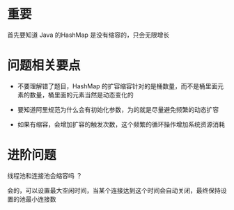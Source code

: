 # 重要

首先要知道 Java 的HashMap 是没有缩容的，只会无限增长

# 问题相关要点

- 不要理解错了题目，HashMap 的扩容缩容针对的是桶数量，而不是桶里面元素的数量，桶里面的元素当然是动态变化的

- 要知道阿里规范为什么会有初始化参数，为的就是尽量避免频繁的动态扩容

- 如果有缩容，会增加扩容的触发次数，这个频繁的循环操作增加系统资源消耗

# 进阶问题

线程池和连接池会缩容吗 ？

会的，可以设置最大空闲时间，当某个连接达到这个时间会自动关闭，最终保持设置的池最小连接数

